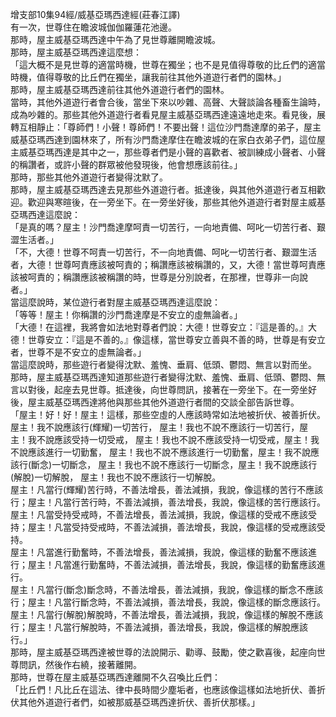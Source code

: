 增支部10集94經/威基亞瑪西達經(莊春江譯)  
有一次，世尊住在瞻波城伽伽羅蓮花池邊。  
那時，屋主威基亞瑪西達中午為了見世尊離開瞻波城。  
那時，屋主威基亞瑪西達這麼想：  
「這大概不是見世尊的適當時機，世尊在獨坐；也不是見值得尊敬的比丘們的適當時機，值得尊敬的比丘們在獨坐，讓我前往其他外道遊行者們的園林。」  
那時，屋主威基亞瑪西達前往其他外道遊行者們的園林。  
當時，其他外道遊行者會合後，當坐下來以吵雜、高聲、大聲談論各種畜生論時，成為吵雜的。那些其他外道遊行者看見屋主威基亞瑪西達遠遠地走來。看見後，展轉互相靜止：「尊師們！小聲！尊師們！不要出聲！這位沙門喬達摩的弟子，屋主威基亞瑪西達到園林來了，所有沙門喬達摩住在瞻波城的在家白衣弟子們，這位屋主威基亞瑪西達是其中之一，那些尊者們是小聲的喜歡者、被訓練成小聲者、小聲的稱讚者，或許小聲的群眾被他發現後，他會想應該前往。」  
那時，那些其他外道遊行者變得沈默了。  
那時，屋主威基亞瑪西達去見那些外道遊行者。抵達後，與其他外道遊行者互相歡迎。歡迎與寒暄後，在一旁坐下。在一旁坐好後，那些其他外道遊行者對屋主威基亞瑪西達這麼說：  
「是真的嗎？屋主！沙門喬達摩呵責一切苦行，一向地責備、呵叱一切苦行者、艱澀生活者。」  
「不，大德！世尊不呵責一切苦行，不一向地責備、呵叱一切苦行者、艱澀生活者，大德！世尊呵責應該被呵責的；稱讚應該被稱讚的，又，大德！當世尊呵責應該被呵責的；稱讚應該被稱讚的時，世尊是分別說者，在那裡，世尊非一向說者。」  
當這麼說時，某位遊行者對屋主威基亞瑪西達這麼說：  
「等等！屋主！你稱讚的沙門喬達摩是不安立的虛無論者。」  
「大德！在這裡，我將會如法地對尊者們說：大德！世尊安立：『這是善的。』大德！世尊安立：『這是不善的。』像這樣，當世尊安立善與不善的時，世尊是有安立者，世尊不是不安立的虛無論者。」  
當這麼說時，那些遊行者變得沈默、羞愧、垂肩、低頭、鬱悶、無言以對而坐。  
那時，屋主威基亞瑪西達知道那些遊行者變得沈默、羞愧、垂肩、低頭、鬱悶、無言以對後，起座去見世尊。抵達後，向世尊問訊，接著在一旁坐下。在一旁坐好後，屋主威基亞瑪西達將他與那些其他外道遊行者間的交談全部告訴世尊。  
「屋主！好！好！屋主！這樣，那些空虛的人應該時常如法地被折伏、被善折伏。 屋主！我不說應該行(輝耀)一切苦行， 屋主！我也不說不應該行一切苦行，屋主！我不說應該受持一切受戒， 屋主！我也不說不應該受持一切受戒，屋主！我不說應該進行一切勤奮， 屋主！我也不說不應該進行一切勤奮，屋主！我不說應該行(斷念)一切斷念， 屋主！我也不說不應該行一切斷念，屋主！我不說應該行(解脫)一切解脫， 屋主！我也不說不應該行一切解脫。  
屋主！凡當行(輝耀)苦行時，不善法增長，善法減損，我說，像這樣的苦行不應該行；屋主！凡當行苦行時，不善法減損，善法增長，我說，像這樣的苦行應該行。  
屋主！凡當受持受戒時，不善法增長，善法減損，我說，像這樣的受戒不應該受持；屋主！凡當受持受戒時，不善法減損，善法增長，我說，像這樣的受戒應該受持。  
屋主！凡當進行勤奮時，不善法增長，善法減損，我說，像這樣的勤奮不應該進行；屋主！凡當進行勤奮時，不善法減損，善法增長，我說，像這樣的勤奮應該進行。  
屋主！凡當行(斷念)斷念時，不善法增長，善法減損，我說，像這樣的斷念不應該行；屋主！凡當行斷念時，不善法減損，善法增長，我說，像這樣的斷念應該行。  
屋主！凡當行(解脫)解脫時，不善法增長，善法減損，我說，像這樣的解脫不應該行；屋主！凡當行解脫時，不善法減損，善法增長，我說，像這樣的解脫應該行。」  
那時，屋主威基亞瑪西達被世尊的法說開示、勸導、鼓勵，使之歡喜後，起座向世尊問訊，然後作右繞，接著離開。  
那時，世尊在屋主威基亞瑪西達離開不久召喚比丘們：  
「比丘們！凡比丘在這法、律中長時間少塵垢者，也應該像這樣如法地折伏、善折伏其他外道遊行者們，如被那威基亞瑪西達折伏、善折伏那樣。」  
  
  
